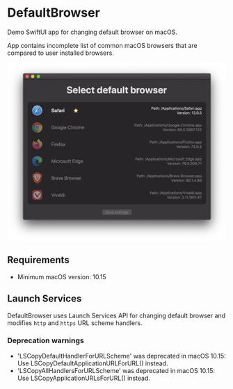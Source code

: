 # DefaultBrowser

Demo SwiftUI app for changing default browser on macOS.

App contains incomplete list of common macOS browsers that are compared to user installed browsers.

![App](screenshots/app.png)

## Requirements

- Minimum macOS version: 10.15

## Launch Services

DefaultBrowser uses Launch Services API for changing default browser and modifies `http` and `https` URL scheme handlers.

### Deprecation warnings

 - 'LSCopyDefaultHandlerForURLScheme' was deprecated in macOS 10.15: Use LSCopyDefaultApplicationURLForURL() instead.
 - 'LSCopyAllHandlersForURLScheme' was deprecated in macOS 10.15: Use LSCopyApplicationURLsForURL() instead.
